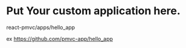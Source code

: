 Put Your custom application here.
===============
react-pmvc/apps/hello_app

ex https://github.com/pmvc-app/hello_app

